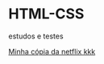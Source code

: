 # HTML-CSS
 estudos e testes

 <a href="https://ivymilena.github.io/HTML-CSS//Testes/nelsoflixson/net.html">Minha cópia da netflix kkk</a>
